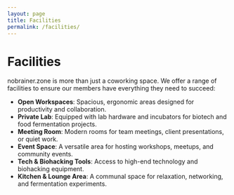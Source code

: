 ```yaml
---
layout: page
title: Facilities
permalink: /facilities/
---
```

# Facilities

nobrainer.zone is more than just a coworking space. We offer a range of facilities to ensure our members have everything they need to succeed:

- **Open Workspaces**: Spacious, ergonomic areas designed for productivity and collaboration.
- **Private Lab**: Equipped with lab hardware and incubators for biotech and food fermentation projects.
- **Meeting Room**: Modern rooms for team meetings, client presentations, or quiet work.
- **Event Space**: A versatile area for hosting workshops, meetups, and community events.
- **Tech & Biohacking Tools**: Access to high-end technology and biohacking equipment.
- **Kitchen & Lounge Area**: A communal space for relaxation, networking, and fermentation experiments.
